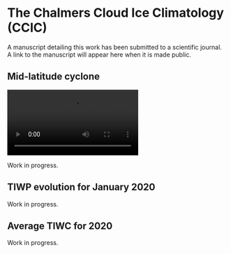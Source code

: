 # The Chalmers Cloud Ice Climatology (CCIC)

A manuscript detailing this work has been submitted to a scientific journal. A link to the manuscript will appear here when it is made public.

## Mid-latitude cyclone

<video controls>
  <source src="/videos/mid-latitude_cyclone.mp4" type="video /mpeg">
</video >

Work in progress.

## TIWP evolution for January 2020

Work in progress.

## Average TIWC for 2020

Work in progress.